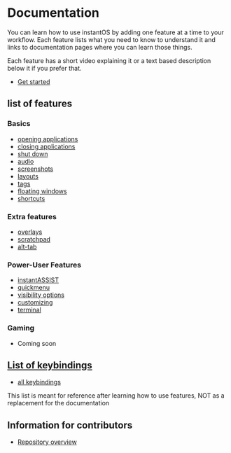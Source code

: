 # Documentation

You can learn how to use instantOS by adding one feature at a time to your workflow.
Each feature lists what you need to know to understand it and links to documentation
pages where you can learn those things.

Each feature has a short video explaining it or a text based description below
it if you prefer that.

<ul class="actions">
    <li><a href="https://www.youtube.com/playlist?list=PLczWCikHiuy_2fBZ_ttJuybBXVERrJDAu" class="button special icon fa-youtube">Get started</a></li>
</ul>

## list of features

### Basics

- [opening applications](https://instantos.io/youtube/apps)
- [closing applications](https://instantos.io/youtube/close)
- [shut down](https://instantos.io/youtube/shutdown)
- [audio](https://instantos.io/youtube/audio)
- [screenshots](https://instantos.io/youtube/screenshots)
- [layouts](https://instantos.io/youtube/layouts)
- [tags](https://instantos.io/youtube/tags)
- [floating windows](https://instantos.io/youtube/floating)
- [shortcuts](https://instantos.io/youtube/shortcuts)

### Extra features

- [overlays](https://instantos.io/youtube/overlays)
- [scratchpad](https://instantos.io/youtube/scratchpad)
- [alt-tab](https://instantos.io/youtube/alttab)

### Power-User Features

- [instantASSIST](https://instantos.io/youtube/assist)
- [quickmenu](https://instantos.io/youtube/quickmenu)
- [visibility options](https://instantos.io/youtube/visibility)
- [customizing](https://instantos.io/youtube/customize)
- [terminal](https://instantos.io/youtube/terminal)

### Gaming

- Coming soon

## [List of keybindings](https://instantos.io/youtube/hotkeys)

- [all keybindings](https://instantos.io/youtube/hotkeys)

This list is meant for reference after learning how to use features, NOT as a
replacement for the documentation

## Information for contributors

- [Repository overview](https://instantos.io/repoinfo)


